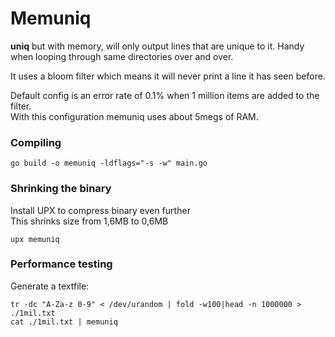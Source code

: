 # Memuniq #

**uniq** but with memory, will only output lines that are unique to it. Handy when looping through same directories over and over.

It uses a bloom filter which means it will never print a line it has seen before. 

Default config is an error rate of 0.1% when 1 million items are added to the filter.  
With this configuration memuniq uses about 5megs of RAM.

### Compiling ###
```
go build -o memuniq -ldflags="-s -w" main.go
```
### Shrinking the binary ###
Install UPX to compress binary even further  
This shrinks size from 1,6MB to 0,6MB   
```
upx memuniq
```

### Performance testing ###
Generate a textfile:  
```
tr -dc "A-Za-z 0-9" < /dev/urandom | fold -w100|head -n 1000000 > ./1mil.txt
cat ./1mil.txt | memuniq 
```

